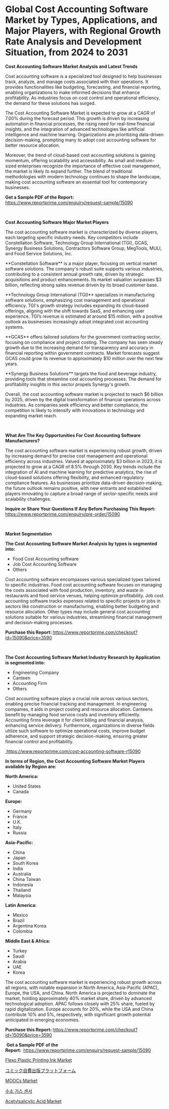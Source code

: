 <p><h1>Global Cost Accounting Software Market by Types, Applications, and Major Players, with Regional Growth Rate Analysis and Development Situation, from 2024 to 2031</h1></p><p><strong>Cost Accounting Software Market Analysis and Latest Trends</strong></p>
<p><p>Cost accounting software is a specialized tool designed to help businesses track, analyze, and manage costs associated with their operations. It provides functionalities like budgeting, forecasting, and financial reporting, enabling organizations to make informed decisions that enhance profitability. As industries focus on cost control and operational efficiency, the demand for these solutions has surged.</p><p>The Cost Accounting Software Market is expected to grow at a CAGR of 7.00% during the forecast period. This growth is driven by increasing automation in financial processes, the rising need for real-time financial insights, and the integration of advanced technologies like artificial intelligence and machine learning. Organizations are prioritizing data-driven decision-making, prompting many to adopt cost accounting software for better resource allocation. </p><p>Moreover, the trend of cloud-based cost accounting solutions is gaining momentum, offering scalability and accessibility. As small and medium-sized enterprises recognize the importance of effective cost management, the market is likely to expand further. The blend of traditional methodologies with modern technology continues to shape the landscape, making cost accounting software an essential tool for contemporary businesses.</p></p>
<p><strong>Get a Sample PDF of the Report:&nbsp;</strong> <a href="https://www.reportprime.com/enquiry/request-sample/15090">https://www.reportprime.com/enquiry/request-sample/15090</a></p>
<p>&nbsp;</p>
<p><strong>Cost Accounting Software Major Market Players</strong></p>
<p><p>The cost accounting software market is characterized by diverse players, each targeting specific industry needs. Key competitors include Constellation Software, Technology Group International (TGI), GCAS, Synergy Business Solutions, Contractors Software Group, MegTools, MULI, and Food Service Solutions, Inc.</p><p>**Constellation Software** is a major player, focusing on vertical market software solutions. The company's robust suite supports various industries, contributing to a consistent annual growth rate, driven by strategic acquisitions and product enhancements. Its market valuation surpasses $3 billion, reflecting strong sales revenue driven by its broad customer base.</p><p>**Technology Group International (TGI)** specializes in manufacturing software solutions, emphasizing cost management and operational efficiency. TGI's growth strategy includes expanding its cloud-based offerings, aligning with the shift towards SaaS, and enhancing user experience. TGI’s revenue is estimated at around $15 million, with a positive outlook as businesses increasingly adopt integrated cost accounting systems.</p><p>**GCAS** offers tailored solutions for the government contracting sector, focusing on compliance and project costing. The company has seen steady growth due to the increasing demand for transparency and accuracy in financial reporting within government contracts. Market forecasts suggest GCAS could grow its revenue to approximately $10 million over the next few years.</p><p>**Synergy Business Solutions** targets the food and beverage industry, providing tools that streamline cost accounting processes. The demand for profitability insights in this sector propels Synergy's growth. </p><p>Overall, the cost accounting software market is projected to reach $6 billion by 2025, driven by the digital transformation of financial operations across industries. As companies seek efficiency and better compliance, the competition is likely to intensify with innovations in technology and expanding market reach.</p></p>
<p>&nbsp;</p>
<p><strong>What Are The Key Opportunities For Cost Accounting Software Manufacturers?</strong></p>
<p><p>The cost accounting software market is experiencing robust growth, driven by increasing demand for precise cost management and operational efficiency across industries. Valued at approximately $3 billion in 2023, it is projected to grow at a CAGR of 8.5% through 2030. Key trends include the integration of AI and machine learning for predictive analytics, the rise of cloud-based solutions offering flexibility, and enhanced regulatory compliance features. As businesses prioritize data-driven decision-making, the future outlook remains positive, with new entrants and established players innovating to capture a broad range of sector-specific needs and scalability challenges.</p></p>
<p><strong>Inquire or Share Your Questions If Any Before Purchasing This Report:</strong> <a href="https://www.reportprime.com/enquiry/pre-order/15090">https://www.reportprime.com/enquiry/pre-order/15090</a></p>
<p>&nbsp;</p>
<p><strong>Market Segmentation</strong></p>
<p><strong>The Cost Accounting Software Market Analysis by types is segmented into:</strong></p>
<p><ul><li>Food Cost Accounting software</li><li>Job Cost Accounting Software</li><li>Others</li></ul></p>
<p><p>Cost accounting software encompasses various specialized types tailored to specific industries. Food cost accounting software focuses on managing the costs associated with food production, inventory, and waste in restaurants and food service venues, helping optimize profitability. Job cost accounting software tracks expenses related to specific projects or jobs in sectors like construction or manufacturing, enabling better budgeting and resource allocation. Other types may include general cost accounting solutions suitable for various industries, streamlining financial management and decision-making processes.</p></p>
<p><strong>Purchase this Report:&nbsp;</strong><a href="https://www.reportprime.com/checkout?id=15090&price=3590">https://www.reportprime.com/checkout?id=15090&price=3590</a></p>
<p>&nbsp;</p>
<p><strong>The Cost Accounting Software Market Industry Research by Application is segmented into:</strong></p>
<p><ul><li>Engineering Company</li><li>Canteen</li><li>Accounting Firm</li><li>Others</li></ul></p>
<p><p>Cost accounting software plays a crucial role across various sectors, enabling precise financial tracking and management. In engineering companies, it aids in project costing and resource allocation. Canteens benefit by managing food service costs and inventory efficiently. Accounting firms leverage it for client billing and financial analysis, enhancing service delivery. Furthermore, organizations in diverse fields utilize such software to optimize operational costs, improve budget adherence, and support strategic decision-making, ensuring greater financial control and profitability.</p></p>
<p><a href="https://www.reportprime.com/cost-accounting-software-r15090">&nbsp;https://www.reportprime.com/cost-accounting-software-r15090</a></p>
<p><strong>In terms of Region, the Cost Accounting Software Market Players available by Region are:</strong></p>
<p>
    <p> <strong> North America: </strong>
        <ul>
            <li>United States</li>
            <li>Canada</li>
        </ul>
        </p> 
    <p> <strong> Europe: </strong>
        <ul>
            <li>Germany</li>
            <li>France</li>
            <li>U.K.</li>
            <li>Italy</li>
            <li>Russia</li>
        </ul>
        </p> 
    <p> <strong> Asia-Pacific: </strong>
        <ul>
            <li>China</li>
            <li>Japan</li>
            <li>South Korea</li>
            <li>India</li>
            <li>Australia</li>
            <li>China Taiwan</li>
            <li>Indonesia</li>
            <li>Thailand</li>
            <li>Malaysia</li>
        </ul>
        </p> 
    <p> <strong> Latin America: </strong>
        <ul>
            <li>Mexico</li>
            <li>Brazil</li>
            <li>Argentina Korea</li>
            <li>Colombia</li>
        </ul>
        </p> 
    <p> <strong> Middle East & Africa: </strong>
        <ul>
            <li>Turkey</li>
            <li>Saudi</li>
            <li>Arabia</li>
            <li>UAE</li>
            <li>Korea</li>
        </ul>
    </p>
    </p>
<p><p>The cost accounting software market is experiencing robust growth across all regions, with notable expansion in North America, Asia-Pacific (APAC), Europe, the USA, and China. North America is projected to dominate the market, holding approximately 40% market share, driven by advanced technological adoption. APAC follows closely with 25% share, fueled by rapid digitalization. Europe accounts for 20%, while the USA and China contribute 10% and 5%, respectively, with significant growth potential anticipated in emerging economies.</p></p>
<p><strong>Purchase this Report: </strong><a href="https://www.reportprime.com/checkout?id=15090&price=3590">https://www.reportprime.com/checkout?id=15090&price=3590</a></p>
<p>&nbsp;<strong>Get a Sample PDF of the Report:&nbsp;&nbsp;</strong><a href="https://www.reportprime.com/enquiry/request-sample/15090">https://www.reportprime.com/enquiry/request-sample/15090</a></p>
<p><strong></strong></p>
<p><p><a href="https://issuu.com/reportprime-2/docs/flexo-plastic-printing-ink-market-s_ab9cf2ec7f0642">Flexo Plastic Printing Ink Market</a></p><p><a href="https://medium.com/@felicidadbucar3s/comic-self-publishing-platform-market-%E3%81%AF-%E3%82%B3%E3%82%B9%E3%83%88%E7%AE%A1%E7%90%86%E3%81%A8%E5%8A%B9%E7%8E%87%E5%90%91%E4%B8%8A%E3%82%92%E5%84%AA%E5%85%88%E3%81%97%E3%81%BE%E3%81%99-%E3%81%95%E3%82%89%E3%81%AB-%E5%A0%B1%E5%91%8A%E6%9B%B8%E3%81%AF%E5%B8%82%E5%A0%B4%E3%81%AE%E9%9C%80%E8%A6%81%E9%9D%A2%E3%81%A8%E4%BE%9B%E7%B5%A6%E9%9D%A2%E3%81%AE%E4%B8%A1%E6%96%B9%E3%82%92%E3%82%AB%E3%83%90%E3%83%BC%E3%81%97%E3%81%A6%E3%81%84%E3%81%BE%E3%81%99-comic-16494b9599d7">コミック自費出版プラットフォーム</a></p><p><a href="https://www.linkedin.com/pulse/future-innovation-global-moocs-market-growth-opportunities-ylskc?trackingId=x2oYxxxdQaK%2FLTsvk5%2BpJw%3D%3D">MOOCs Market</a></p><p><a href="https://medium.com/@laurance99/hydrogen-gas-sensor-market-%EC%9D%98-%EA%B8%80%EB%A1%9C%EB%B2%8C-%EC%8B%9C%EC%9E%A5-%EA%B0%9C%EC%9A%94%EB%8A%94-%EC%A0%84-%EC%84%B8%EA%B3%84-%EB%B0%8F-%EC%A3%BC%EC%9A%94-%EC%8B%9C%EC%9E%A5%EC%9D%98-%EC%82%B0%EC%97%85%EC%97%90-%EC%98%81%ED%96%A5%EC%9D%84-%EB%AF%B8%EC%B9%98%EB%8A%94-%EC%A3%BC%EC%9A%94-%ED%8A%B8%EB%A0%8C%EB%93%9C%EC%97%90-%EB%8C%80%ED%95%9C-%EB%8F%85%ED%8A%B9%ED%95%9C-%EA%B4%80%EC%A0%90%EC%9D%84-%EC%A0%9C%EA%B3%B5%ED%95%A9%EB%8B%88%EB%8B%A4-5052519f6e13">수소 가스 센서</a></p><p><a href="https://medium.com/@heatherfernandez476/this-acetylsalicylic-acid-market-research-report-evaluates-the-key-market-trends-drivers-and-5dd4df882840">Acetylsalicylic Acid Market</a></p></p>
